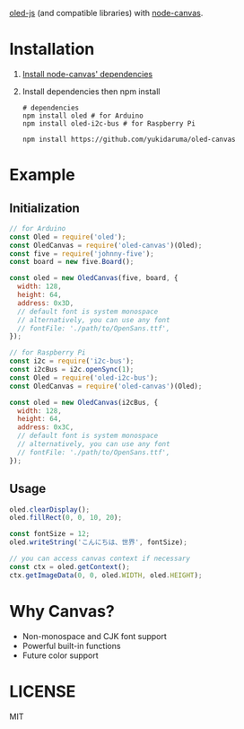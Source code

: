 [oled-js](https://github.com/noopkat/oled-js) (and compatible libraries) with [node-canvas](https://github.com/Automattic/node-canvas).

# Installation
1. [Install node-canvas' dependencies](https://github.com/Automattic/node-canvas#installation)
2. Install dependencies then npm install

   ```
   # dependencies
   npm install oled # for Arduino
   npm install oled-i2c-bus # for Raspberry Pi

   npm install https://github.com/yukidaruma/oled-canvas
   ```

# Example
## Initialization
```javascript
// for Arduino
const Oled = require('oled');
const OledCanvas = require('oled-canvas')(Oled);
const five = require('johnny-five');
const board = new five.Board();

const oled = new OledCanvas(five, board, {
  width: 128,
  height: 64,
  address: 0x3D,
  // default font is system monospace
  // alternatively, you can use any font
  // fontFile: './path/to/OpenSans.ttf',
});

// for Raspberry Pi
const i2c = require('i2c-bus');
const i2cBus = i2c.openSync(1);
const Oled = require('oled-i2c-bus');
const OledCanvas = require('oled-canvas')(Oled);

const oled = new OledCanvas(i2cBus, {
  width: 128,
  height: 64,
  address: 0x3C,
  // default font is system monospace
  // alternatively, you can use any font
  // fontFile: './path/to/OpenSans.ttf',
});
```

## Usage
```javascript
oled.clearDisplay();
oled.fillRect(0, 0, 10, 20);

const fontSize = 12;
oled.writeString('こんにちは、世界', fontSize);

// you can access canvas context if necessary
const ctx = oled.getContext();
ctx.getImageData(0, 0, oled.WIDTH, oled.HEIGHT);
```

# Why Canvas?
- Non-monospace and CJK font support
- Powerful built-in functions
- Future color support

# LICENSE
MIT
